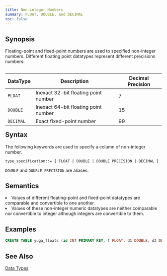 ```yaml
---
title: Non-integer Numbers
summary: FLOAT, DOUBLE, and DECIMAL
toc: false
---
```

<style>
table {
  float: left;
}
#psyn {
  text-indent: 50px;
}
#psyn2 {
  text-indent: 100px;
}
#ptodo {
  color: red
}
</style>

## Synopsis
Floating-point and fixed-point numbers are used to specified non-integer numbers. Different floating point datatypes represent different precisions numbers.

DataType | Description | Decimal Precision |
---------|-----|-----|
`FLOAT` | Inexact 32-bit floating point number | 7 |
`DOUBLE` | Inexact 64-bit floating point number | 15 |
`DECIMAL` | Exact fixed-point number | 99 |

## Syntax
The following keywords are used to specify a column of non-integer number.

```
type_specification::= { FLOAT | DOUBLE | DOUBLE PRECISION | DECIMAL }
```

`DOUBLE` and `DOUBLE PRECISION` are aliases.

## Semantics

<li>Values of different floating-point and fixed-point datatypes are comparable and convertible to one another.</li>
<li>Values of these non-integer numeric datatypes are neither comparable nor convertible to integer although integers are convertible to them.</li>

## Examples

``` sql
CREATE TABLE yuga_floats (id INT PRIMARY KEY, f FLOAT, d1 DOUBLE, d2 DOUBLE PRECISION, d DECIMAL);
```

## See Also

[Data Types](..#datatypes)
